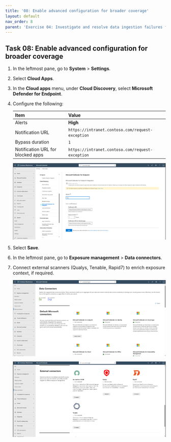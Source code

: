 ```yaml
---
title: '08: Enable advanced configuration for broader coverage'
layout: default
nav_order: 8
parent: 'Exercise 04: Investigate and resolve data ingestion failures from misconfigured app connectors'
---
```



## Task 08: Enable advanced configuration for broader coverage

<!-- Redundant

1. In the leftmost pane, go to **System** > **Settings** > **Endpoints** > **Advanced features**. 

1. Turn on **Microsoft Defender for Cloud Apps** for device-based discovery. 

   ![Connectors-17.png](../../media/Connectors-17.png) -->

1. In the leftmost pane, go to **System** > **Settings**.

1. Select **Cloud Apps**.

1. In the **Cloud apps** menu, under **Cloud Discovery**, select **Microsoft Defender for Endpoint**.

1. Configure the following:  

    | Item | Value |
    |:---------|:---------|
    | Alerts   | **High**  | 
    | Notification URL | `https://intranet.contoso.com/request-exception`  |
    | Bypass duration | `1` |
    | Notification URL for blocked apps | `https://intranet.contoso.com/request-exception`    |

    ![Connectors-18.png](../../media/Connectors-18.png)

1. Select **Save**.

1. In the leftmost pane, go to **Exposure management** > **Data connectors**.

1. Connect external scanners (Qualys, Tenable, Rapid7) to enrich exposure context, if required.  

    ![Connectors-19.png](../../media/Connectors-19.png)

    ![Connectors-20.png](../../media/Connectors-20.png)